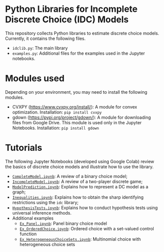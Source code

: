 # Python Libraries for Incomplete Discrete Choice (IDC) Models

This repository collects Python libraries to estimate discrete choice models. Currently, it contains the following files.

- `idclib.py`: The main library
- `examples.py`: Additional files for the examples used in the Jupyter notebooks.

# Modules used

Depending on your environment, you may need to install the following modules.
- CVXPY (https://www.cvxpy.org/install/): A module for convex optimization. Installation: `pip install cvxpy`
- gdown (https://pypi.org/project/gdown/): A module for downloading files from Google Drive. This module is used only in the Jupyter Notebooks. Installation: `pip install gdown`

# Tutorials

The following Jupyter Notebooks (developed using Google Colab) review the basics of discrete choice models and illustrate how to use the library.
- [`CompleteModel.ipynb`](./CompleteModel.ipynb): A review of a binary choice model;
- [`IncompleteModel.ipynb`](./IncompleteModel.ipynb): A review of a two-player discrete game;
- [`ModelPrediction.ipynb`](./ModelPrediction.ipynb): Explains how to represent a DC model as a graph;
- [`Inequalities.ipynb`](./Inequalities.ipynb): Explains how to obtain the sharp identifying restrictions using the `idc` library;
- [`HypothesisTests.ipynb`](./HypothesisTests.ipynb): Explains how to conduct hypothesis tests using universal inference methods.
- Additional examples
  - [`Ex_Panel.ipynb`](./Ex_Panel.ipynb): Panel binary choice model
  - [`Ex_OrderedChoice.ipynb`](./Ex_OrderedChoice.ipynb): Ordered choice with a set-valued control function
  - [`Ex_HeterogeneousChoiceSets.ipynb`](./Ex_HeterogeneousChoiceSets.ipynb): Multinomial choice with heterogeneous choice sets
